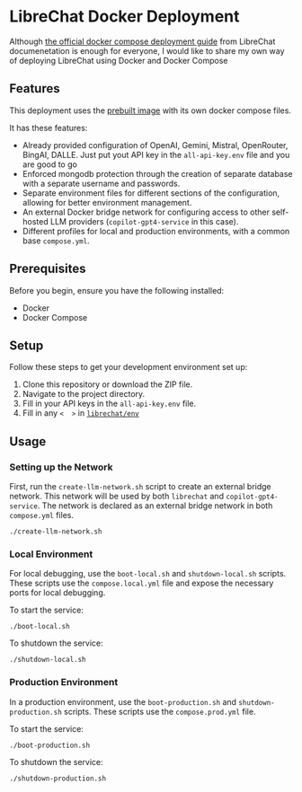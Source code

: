 # LibreChat Docker Deployment

Although [the official docker compose deployment guide](https://docs.librechat.ai/install/installation/docker_compose_install.html) from LibreChat documenetation is enough for everyone, I would like to share my own way of deploying LibreChat using Docker and Docker Compose

## Features

This deployment uses the [prebuilt image](https://github.com/danny-avila?tab=packages&repo_name=LibreChat) with its own docker compose files.

It has these features:

- Already provided configuration of OpenAI, Gemini, Mistral, OpenRouter, BingAI, DALLE. Just put yout API key in the `all-api-key.env` file and you are good to go
- Enforced mongodb protection through the creation of separate database with a separate username and passwords.
- Separate environment files for different sections of the configuration, allowing for better environment management.
- An external Docker bridge network for configuring access to other self-hosted LLM providers (`copilot-gpt4-service` in this case).
- Different profiles for local and production environments, with a common base `compose.yml`.

## Prerequisites

Before you begin, ensure you have the following installed:

- Docker
- Docker Compose

## Setup

Follow these steps to get your development environment set up:

1. Clone this repository or download the ZIP file.
2. Navigate to the project directory.
3. Fill in your API keys in the `all-api-key.env` file.
4. Fill in any `<  >` in [`librechat/env`](librechat/env/)

## Usage

### Setting up the Network

First, run the `create-llm-network.sh` script to create an external bridge network. This network will be used by both `librechat` and `copilot-gpt4-service`. The network is declared as an external bridge network in both `compose.yml` files.

```
./create-llm-network.sh
```

### Local Environment

For local debugging, use the `boot-local.sh` and `shutdown-local.sh` scripts. These scripts use the `compose.local.yml` file and expose the necessary ports for local debugging.

To start the service:

```
./boot-local.sh
```

To shutdown the service:

```
./shutdown-local.sh
```

### Production Environment

In a production environment, use the `boot-production.sh` and `shutdown-production.sh` scripts. These scripts use the `compose.prod.yml` file.

To start the service:

```
./boot-production.sh
```

To shutdown the service:

```
./shutdown-production.sh
```
